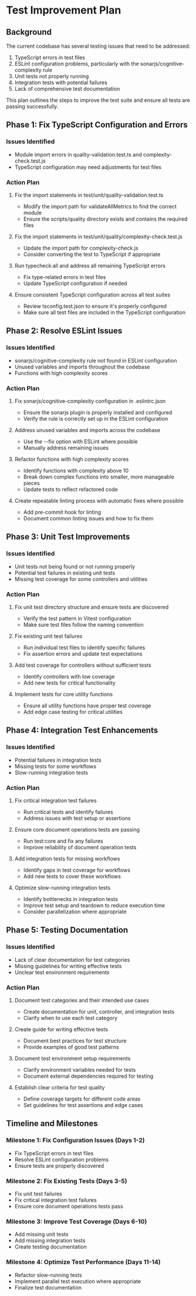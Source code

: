 # Test Improvement Plan

## Background
The current codebase has several testing issues that need to be addressed:
1. TypeScript errors in test files
2. ESLint configuration problems, particularly with the sonarjs/cognitive-complexity rule
3. Unit tests not properly running
4. Integration tests with potential failures
5. Lack of comprehensive test documentation

This plan outlines the steps to improve the test suite and ensure all tests are passing successfully.

## Phase 1: Fix TypeScript Configuration and Errors

### Issues Identified
- Module import errors in quality-validation.test.ts and complexity-check.test.js
- TypeScript configuration may need adjustments for test files

### Action Plan
1. Fix the import statements in test/unit/quality-validation.test.ts
   - Modify the import path for validateAllMetrics to find the correct module
   - Ensure the scripts/quality directory exists and contains the required files

2. Fix the import statements in test/unit/quality/complexity-check.test.js
   - Update the import path for complexity-check.js
   - Consider converting the test to TypeScript if appropriate

3. Run typecheck:all and address all remaining TypeScript errors
   - Fix type-related errors in test files
   - Update TypeScript configuration if needed

4. Ensure consistent TypeScript configuration across all test suites
   - Review tsconfig.test.json to ensure it's properly configured
   - Make sure all test files are included in the TypeScript configuration

## Phase 2: Resolve ESLint Issues

### Issues Identified
- sonarjs/cognitive-complexity rule not found in ESLint configuration
- Unused variables and imports throughout the codebase
- Functions with high complexity scores

### Action Plan
1. Fix sonarjs/cognitive-complexity configuration in .eslintrc.json
   - Ensure the sonarjs plugin is properly installed and configured
   - Verify the rule is correctly set up in the ESLint configuration

2. Address unused variables and imports across the codebase
   - Use the --fix option with ESLint where possible
   - Manually address remaining issues

3. Refactor functions with high complexity scores
   - Identify functions with complexity above 10
   - Break down complex functions into smaller, more manageable pieces
   - Update tests to reflect refactored code

4. Create repeatable linting process with automatic fixes where possible
   - Add pre-commit hook for linting
   - Document common linting issues and how to fix them

## Phase 3: Unit Test Improvements

### Issues Identified
- Unit tests not being found or not running properly
- Potential test failures in existing unit tests
- Missing test coverage for some controllers and utilities

### Action Plan
1. Fix unit test directory structure and ensure tests are discovered
   - Verify the test pattern in Vitest configuration
   - Make sure test files follow the naming convention

2. Fix existing unit test failures
   - Run individual test files to identify specific failures
   - Fix assertion errors and update test expectations

3. Add test coverage for controllers without sufficient tests
   - Identify controllers with low coverage
   - Add new tests for critical functionality

4. Implement tests for core utility functions
   - Ensure all utility functions have proper test coverage
   - Add edge case testing for critical utilities

## Phase 4: Integration Test Enhancements

### Issues Identified
- Potential failures in integration tests
- Missing tests for some workflows
- Slow-running integration tests

### Action Plan
1. Fix critical integration test failures
   - Run critical tests and identify failures
   - Address issues with test setup or assertions

2. Ensure core document operations tests are passing
   - Run test:core and fix any failures
   - Improve reliability of document operation tests

3. Add integration tests for missing workflows
   - Identify gaps in test coverage for workflows
   - Add new tests to cover these workflows

4. Optimize slow-running integration tests
   - Identify bottlenecks in integration tests
   - Improve test setup and teardown to reduce execution time
   - Consider parallelization where appropriate

## Phase 5: Testing Documentation

### Issues Identified
- Lack of clear documentation for test categories
- Missing guidelines for writing effective tests
- Unclear test environment requirements

### Action Plan
1. Document test categories and their intended use cases
   - Create documentation for unit, controller, and integration tests
   - Clarify when to use each test category

2. Create guide for writing effective tests
   - Document best practices for test structure
   - Provide examples of good test patterns

3. Document test environment setup requirements
   - Clarify environment variables needed for tests
   - Document external dependencies required for testing

4. Establish clear criteria for test quality
   - Define coverage targets for different code areas
   - Set guidelines for test assertions and edge cases

## Timeline and Milestones

### Milestone 1: Fix Configuration Issues (Days 1-2)
- Fix TypeScript errors in test files
- Resolve ESLint configuration problems
- Ensure tests are properly discovered

### Milestone 2: Fix Existing Tests (Days 3-5)
- Fix unit test failures
- Fix critical integration test failures
- Ensure core document operations tests pass

### Milestone 3: Improve Test Coverage (Days 6-10)
- Add missing unit tests
- Add missing integration tests
- Create testing documentation

### Milestone 4: Optimize Test Performance (Days 11-14)
- Refactor slow-running tests
- Implement parallel test execution where appropriate
- Finalize test documentation 